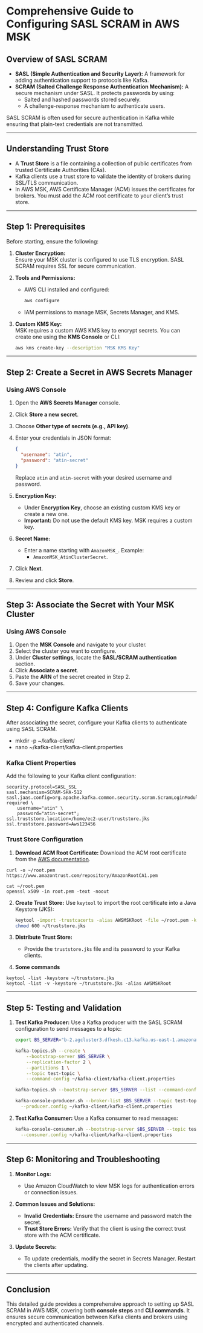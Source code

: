 # **Comprehensive Guide to Configuring SASL SCRAM in AWS MSK**

## **Overview of SASL SCRAM**

- **SASL (Simple Authentication and Security Layer):** A framework for adding authentication support to protocols like Kafka.
- **SCRAM (Salted Challenge Response Authentication Mechanism):** A secure mechanism under SASL. It protects passwords by using:
  - Salted and hashed passwords stored securely.
  - A challenge-response mechanism to authenticate users.

SASL SCRAM is often used for secure authentication in Kafka while ensuring that plain-text credentials are not transmitted.

---

## **Understanding Trust Store**

- A **Trust Store** is a file containing a collection of public certificates from trusted Certificate Authorities (CAs).
- Kafka clients use a trust store to validate the identity of brokers during SSL/TLS communication.
- In AWS MSK, AWS Certificate Manager (ACM) issues the certificates for brokers. You must add the ACM root certificate to your client’s trust store.

---

## **Step 1: Prerequisites**

Before starting, ensure the following:
1. **Cluster Encryption:**  
   Ensure your MSK cluster is configured to use TLS encryption. SASL SCRAM requires SSL for secure communication.

2. **Tools and Permissions:**
   - AWS CLI installed and configured:
     ```bash
     aws configure
     ```
   - IAM permissions to manage MSK, Secrets Manager, and KMS.

3. **Custom KMS Key:**  
   MSK requires a custom AWS KMS key to encrypt secrets. You can create one using the **KMS Console** or CLI:
   ```bash
   aws kms create-key --description "MSK KMS Key"
   ```

---

## **Step 2: Create a Secret in AWS Secrets Manager**

### **Using AWS Console**

1. Open the **AWS Secrets Manager** console.
2. Click **Store a new secret**.
3. Choose **Other type of secrets (e.g., API key)**.
4. Enter your credentials in JSON format:
   ```json
   {
     "username": "atin",
     "password": "atin-secret"
   }
   ```
   Replace `atin` and `atin-secret` with your desired username and password.

5. **Encryption Key:**
   - Under **Encryption Key**, choose an existing custom KMS key or create a new one.
   - **Important:** Do not use the default KMS key. MSK requires a custom key.

6. **Secret Name:**
   - Enter a name starting with `AmazonMSK_`. Example:
     - `AmazonMSK_AtinClusterSecret`.

7. Click **Next**.
8. Review and click **Store**.

---

## **Step 3: Associate the Secret with Your MSK Cluster**

### **Using AWS Console**

1. Open the **MSK Console** and navigate to your cluster.
2. Select the cluster you want to configure.
3. Under **Cluster settings**, locate the **SASL/SCRAM authentication** section.
4. Click **Associate a secret**.
5. Paste the **ARN** of the secret created in Step 2.
6. Save your changes.

---

## **Step 4: Configure Kafka Clients**

After associating the secret, configure your Kafka clients to authenticate using SASL SCRAM.
 - mkdir -p ~/kafka-client/
 - nano ~/kafka-client/kafka-client.properties


### **Kafka Client Properties**
Add the following to your Kafka client configuration:
```properties
security.protocol=SASL_SSL
sasl.mechanism=SCRAM-SHA-512
sasl.jaas.config=org.apache.kafka.common.security.scram.ScramLoginModule required \
    username="atin" \
    password="atin-secret";
ssl.truststore.location=/home/ec2-user/truststore.jks
ssl.truststore.password=Aws123456
```

### **Trust Store Configuration**

1. **Download ACM Root Certificate:**
   Download the ACM root certificate from the [AWS documentation](https://docs.aws.amazon.com/msk/latest/developerguide/msk-cluster-tls.html).
```
curl -o ~/root.pem https://www.amazontrust.com/repository/AmazonRootCA1.pem

cat ~/root.pem
openssl x509 -in root.pem -text -noout
```

2. **Create Trust Store:**
   Use `keytool` to import the root certificate into a Java Keystore (JKS):
   ```bash
   keytool -import -trustcacerts -alias AWSMSKRoot -file ~/root.pem -keystore ~/truststore.jks
   chmod 600 ~/truststore.jks
   ```
3. **Distribute Trust Store:**
   - Provide the `truststore.jks` file and its password to your Kafka clients.

4. **Some commands**
```
keytool -list -keystore ~/truststore.jks
keytool -list -v -keystore ~/truststore.jks -alias AWSMSKRoot
```
---

## **Step 5: Testing and Validation**

1. **Test Kafka Producer:**
   Use a Kafka producer with the SASL SCRAM configuration to send messages to a topic:
   ```bash
   export BS_SERVER="b-2.agcluster3.dfkesh.c13.kafka.us-east-1.amazonaws.com:9092,b-1.agcluster3.dfkesh.c13.kafka.us-east-1.amazonaws.com:9092"
   ```

   ```bash
   kafka-topics.sh --create \
       --bootstrap-server $BS_SERVER \
       --replication-factor 2 \
       --partitions 1 \
       --topic test-topic \
       --command-config ~/kafka-client/kafka-client.properties
   ```

   ```bash
   kafka-topics.sh --bootstrap-server $BS_SERVER --list --command-config ~/kafka-client/kafka-client.properties
   ```

   ```bash
   kafka-console-producer.sh --broker-list $BS_SERVER --topic test-topic \
     --producer.config ~/kafka-client/kafka-client.properties
   ```

2. **Test Kafka Consumer:**
   Use a Kafka consumer to read messages:
   ```bash
   kafka-console-consumer.sh --bootstrap-server $BS_SERVER --topic test-topic \
     --consumer.config ~/kafka-client/kafka-client.properties
   ```

---

## **Step 6: Monitoring and Troubleshooting**

1. **Monitor Logs:**
   - Use Amazon CloudWatch to view MSK logs for authentication errors or connection issues.

2. **Common Issues and Solutions:**
   - **Invalid Credentials:** Ensure the username and password match the secret.
   - **Trust Store Errors:** Verify that the client is using the correct trust store with the ACM certificate.

3. **Update Secrets:**
   - To update credentials, modify the secret in Secrets Manager. Restart the clients after updating.

---

## **Conclusion**

This detailed guide provides a comprehensive approach to setting up SASL SCRAM in AWS MSK, covering both **console steps** and **CLI commands**. It ensures secure communication between Kafka clients and brokers using encrypted and authenticated channels.